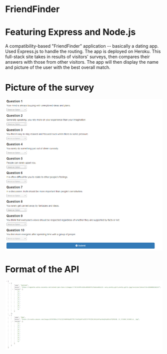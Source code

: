 # FriendFinder
# Featuring Express and Node.js

A compatibility-based "FriendFinder" application -- basically a dating app. 
Used Express.js to handle the routing. The app is deployed on Heroku. 
This full-stack site takes in results of visitors' surveys, then compares their answers with those from other visitors. 
The app will then display the name and picture of the user with the best overall match.

# Picture of the survey
![alt text](https://github.com/enguyen93/FriendFinder/blob/master/Images/survey.png?raw=true)

# Format of the API
![alt text](https://github.com/enguyen93/FriendFinder/blob/master/Images/friendsapi.png?raw=true)

